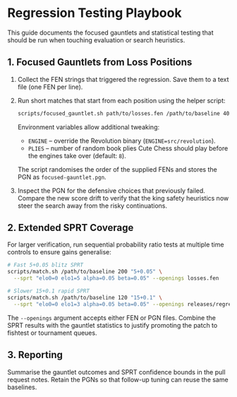 # Regression Testing Playbook

This guide documents the focused gauntlets and statistical testing that should be
run when touching evaluation or search heuristics.

## 1. Focused Gauntlets from Loss Positions

1. Collect the FEN strings that triggered the regression. Save them to a text
   file (one FEN per line).
2. Run short matches that start from each position using the helper script:

   ```bash
   scripts/focused_gauntlet.sh path/to/losses.fen /path/to/baseline 40 5+0.05
   ```

   Environment variables allow additional tweaking:

   - `ENGINE` – override the Revolution binary (`ENGINE=src/revolution`).
   - `PLIES` – number of random book plies Cute Chess should play before the
     engines take over (default: `8`).

   The script randomises the order of the supplied FENs and stores the PGN as
   `focused-gauntlet.pgn`.

3. Inspect the PGN for the defensive choices that previously failed. Compare the
   new score drift to verify that the king safety heuristics now steer the search
   away from the risky continuations.

## 2. Extended SPRT Coverage

For larger verification, run sequential probability ratio tests at multiple time
controls to ensure gains generalise:

```bash
# Fast 5+0.05 blitz SPRT
scripts/match.sh /path/to/baseline 200 "5+0.05" \
  --sprt "elo0=0 elo1=5 alpha=0.05 beta=0.05" --openings losses.fen

# Slower 15+0.1 rapid SPRT
scripts/match.sh /path/to/baseline 120 "15+0.1" \
  --sprt "elo0=0 elo1=3 alpha=0.05 beta=0.05" --openings releases/regression.fen
```

The `--openings` argument accepts either FEN or PGN files. Combine the SPRT
results with the gauntlet statistics to justify promoting the patch to fishtest
or tournament queues.

## 3. Reporting

Summarise the gauntlet outcomes and SPRT confidence bounds in the pull request
notes. Retain the PGNs so that follow-up tuning can reuse the same baselines.
